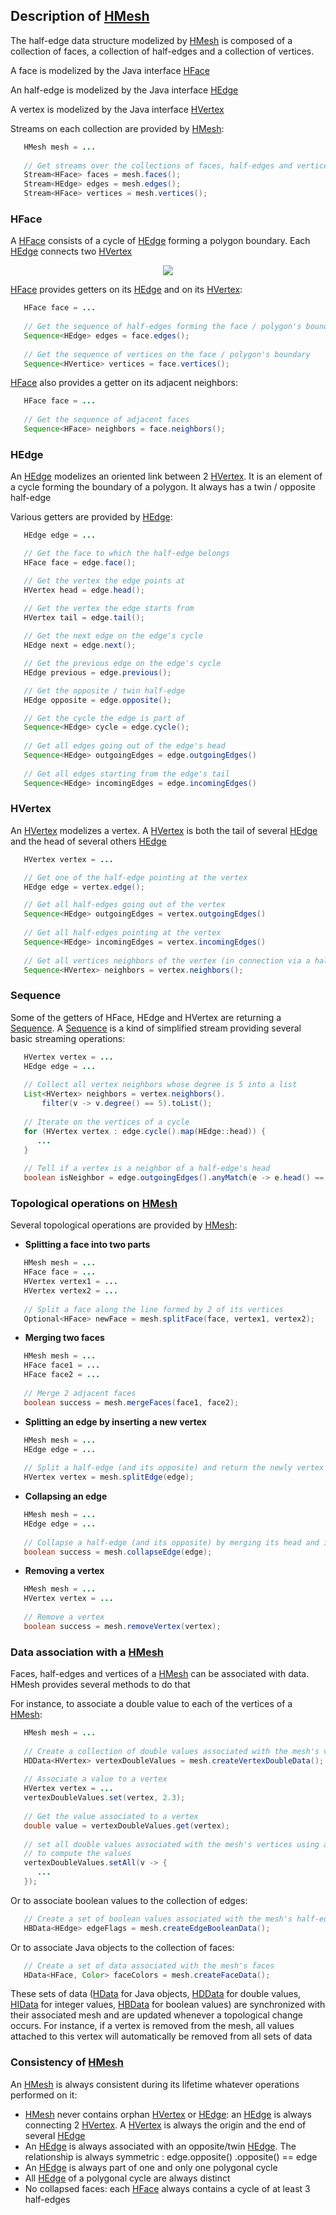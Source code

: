 ## Description of [HMesh](../src/hgeom/hmesh/elements/HMesh.java)

The half-edge data structure modelized by [HMesh](../src/hgeom/hmesh/elements/HMesh.java) is composed of a collection of
faces, a collection of half-edges and a collection of vertices.

A face is modelized by the Java interface [HFace](../src/hgeom/hmesh/elements/HFace.java)

An half-edge is modelized by the Java interface [HEdge](../src/hgeom/hmesh/elements/HEdge.java)

A vertex is modelized by the Java interface [HVertex](../src/hgeom/hmesh/elements/HVertex.java)

Streams on each collection are provided by [HMesh](../src/hgeom/hmesh/elements/HMesh.java):

```Java
   HMesh mesh = ...
   
   // Get streams over the collections of faces, half-edges and vertices
   Stream<HFace> faces = mesh.faces();
   Stream<HEdge> edges = mesh.edges();
   Stream<HFace> vertices = mesh.vertices();
```

### HFace

A [HFace](../src/hgeom/hmesh/elements/HFace.java) consists of a cycle of [HEdge](../src/hgeom/hmesh/elements/HEdge.java)
forming a polygon boundary. Each [HEdge](../src/hgeom/hmesh/elements/HEdge.java) connects
two [HVertex](../src/hgeom/hmesh/elements/HVertex.java)

<p align="center">
	<img src="face_description.png">
</p>

[HFace](../src/hgeom/hmesh/elements/HFace.java) provides getters on its [HEdge](../src/hgeom/hmesh/elements/HEdge.java)
and on its [HVertex](../src/hgeom/hmesh/elements/HVertex.java):

```Java
   HFace face = ...
   
   // Get the sequence of half-edges forming the face / polygon's boundary
   Sequence<HEdge> edges = face.edges();
   
   // Get the sequence of vertices on the face / polygon's boundary
   Sequence<HVertice> vertices = face.vertices();
```

[HFace](../src/hgeom/hmesh/elements/HFace.java) also provides a getter on its adjacent neighbors:

```Java
   HFace face = ...
   
   // Get the sequence of adjacent faces
   Sequence<HFace> neighbors = face.neighbors();
```

### HEdge

An [HEdge](../src/hgeom/hmesh/elements/HEdge.java) modelizes an oriented link between
2 [HVertex](../src/hgeom/hmesh/elements/HVertex.java). It is an element of a cycle forming the boundary of a polygon. It
always has a twin / opposite half-edge

Various getters are provided by [HEdge](../src/hgeom/hmesh/elements/HEdge.java):

```Java
   HEdge edge = ...

   // Get the face to which the half-edge belongs
   HFace face = edge.face();

   // Get the vertex the edge points at
   HVertex head = edge.head();

   // Get the vertex the edge starts from
   HVertex tail = edge.tail();
   
   // Get the next edge on the edge's cycle
   HEdge next = edge.next();

   // Get the previous edge on the edge's cycle
   HEdge previous = edge.previous();

   // Get the opposite / twin half-edge
   HEdge opposite = edge.opposite();

   // Get the cycle the edge is part of
   Sequence<HEdge> cycle = edge.cycle();
   
   // Get all edges going out of the edge's head
   Sequence<HEdge> outgoingEdges = edge.outgoingEdges()
   
   // Get all edges starting from the edge's tail
   Sequence<HEdge> incomingEdges = edge.incomingEdges()
```

### HVertex

An [HVertex](../src/hgeom/hmesh/elements/HVertex.java) modelizes a vertex.
A [HVertex](../src/hgeom/hmesh/elements/HVertex.java) is both the tail of
several [HEdge](../src/hgeom/hmesh/elements/HEdge.java) and the head of several
others [HEdge](../src/hgeom/hmesh/elements/HEdge.java)

```Java
   HVertex vertex = ...

   // Get one of the half-edge pointing at the vertex
   HEdge edge = vertex.edge();

   // Get all half-edges going out of the vertex
   Sequence<HEdge> outgoingEdges = vertex.outgoingEdges()
   
   // Get all half-edges pointing at the vertex
   Sequence<HEdge> incomingEdges = vertex.incomingEdges()
   
   // Get all vertices neighbors of the vertex (in connection via a half-edge)
   Sequence<HVertex> neighbors = vertex.neighbors();
```

### Sequence

Some of the getters of HFace, HEdge and HVertex are returning a [Sequence](../src/hgeom/hmesh/sequence/Sequence.java).
A [Sequence](../src/hgeom/hmesh/sequence/Sequence.java) is a kind of simplified stream providing several basic streaming
operations:

```Java
   HVertex vertex = ...
   HEdge edge = ...
   
   // Collect all vertex neighbors whose degree is 5 into a list
   List<HVertex> neighbors = vertex.neighbors().
       filter(v -> v.degree() == 5).toList();
   
   // Iterate on the vertices of a cycle
   for (HVertex vertex : edge.cycle().map(HEdge::head)) {
      ...
   }
   
   // Tell if a vertex is a neighbor of a half-edge's head
   boolean isNeighbor = edge.outgoingEdges().anyMatch(e -> e.head() == vertex);
```

### Topological operations on [HMesh](../src/hgeom/hmesh/elements/HMesh.java)

Several topological operations are provided by [HMesh](../src/hgeom/hmesh/elements/HMesh.java):

- **Splitting a face into two parts**

```Java
   HMesh mesh = ...
   HFace face = ...
   HVertex vertex1 = ...
   HVertex vertex2 = ...
   
   // Split a face along the line formed by 2 of its vertices
   Optional<HFace> newFace = mesh.splitFace(face, vertex1, vertex2);
```

- **Merging two faces**

```Java
   HMesh mesh = ...
   HFace face1 = ...
   HFace face2 = ...
   
   // Merge 2 adjacent faces
   boolean success = mesh.mergeFaces(face1, face2);
```

- **Splitting an edge by inserting a new vertex**

```Java
   HMesh mesh = ...
   HEdge edge = ...
   
   // Split a half-edge (and its opposite) and return the newly vertex
   HVertex vertex = mesh.splitEdge(edge);
```

- **Collapsing an edge**

```Java
   HMesh mesh = ...
   HEdge edge = ...
   
   // Collapse a half-edge (and its opposite) by merging its head and its tail
   boolean success = mesh.collapseEdge(edge);
```

- **Removing a vertex**

```Java
   HMesh mesh = ...
   HVertex vertex = ...
   
   // Remove a vertex
   boolean success = mesh.removeVertex(vertex);
```

### Data association with a [HMesh](../src/hgeom/hmesh/elements/HMesh.java)

Faces, half-edges and vertices of a [HMesh](../src/hgeom/hmesh/elements/HMesh.java) can be associated with data. HMesh
provides several methods to do that

For instance, to associate a double value to each of the vertices of a [HMesh](../src/hgeom/hmesh/elements/HMesh.java):

```Java
   HMesh mesh = ...
   
   // Create a collection of double values associated with the mesh's vertices
   HDData<HVertex> vertexDoubleValues = mesh.createVertexDoubleData();
   
   // Associate a value to a vertex
   HVertex vertex = ...
   vertexDoubleValues.set(vertex, 2.3);
   
   // Get the value associated to a vertex
   double value = vertexDoubleValues.get(vertex);
   
   // set all double values associated with the mesh's vertices using a function
   // to compute the values
   vertexDoubleValues.setAll(v -> {
      ...
   });
```

Or to associate boolean values to the collection of edges:

```Java
   // Create a set of boolean values associated with the mesh's half-edges
   HBData<HEdge> edgeFlags = mesh.createEdgeBooleanData();
```

Or to associate Java objects to the collection of faces:

```Java
   // Create a set of data associated with the mesh's faces
   HData<HFace, Color> faceColors = mesh.createFaceData();
```

These sets of data ([HData](../src/hgeom/hmesh/data/HData.java) for Java
objects, [HDData](../src/hgeom/hmesh/data/HDData.java) for double values, [HIData](../src/hgeom/hmesh/data/HIData.java)
for integer values, [HBData](../src/hgeom/hmesh/data/HBData.java) for boolean values) are synchronized with their
associated mesh and are updated whenever a topological change occurs. For instance, if a vertex is removed from the
mesh, all values attached to this vertex will automatically be removed from all sets of data

### Consistency of [HMesh](../src/hgeom/hmesh/elements/HMesh.java)

An [HMesh](../src/hgeom/hmesh/elements/HMesh.java) is always consistent during its lifetime whatever operations
performed on it:

- [HMesh](../src/hgeom/hmesh/elements/HMesh.java) never contains
  orphan [HVertex](../src/hgeom/hmesh/elements/HVertex.java) or [HEdge](../src/hgeom/hmesh/elements/HEdge.java):
  an [HEdge](../src/hgeom/hmesh/elements/HEdge.java) is always connecting
  2 [HVertex](../src/hgeom/hmesh/elements/HVertex.java). A [HVertex](../src/hgeom/hmesh/elements/HVertex.java) is always
  the origin and the end of several [HEdge](../src/hgeom/hmesh/elements/HEdge.java)
- An [HEdge](../src/hgeom/hmesh/elements/HEdge.java) is always associated with an
  opposite/twin [HEdge](../src/hgeom/hmesh/elements/HEdge.java). The relationship is always symmetric : edge.opposite()
  .opposite() == edge
- An [HEdge](../src/hgeom/hmesh/elements/HEdge.java) is always part of one and only one polygonal cycle
- All [HEdge](../src/hgeom/hmesh/elements/HEdge.java) of a polygonal cycle are always distinct
- No collapsed faces: each [HFace](../src/hgeom/hmesh/elements/HFace.java) always contains a cycle of at least 3
  half-edges
